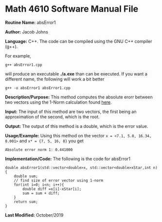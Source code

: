 # Math 4610 Software Manual File

**Routine Name:** absError1

**Author:** Jacob Johns

**Language:** C++. The code can be compiled using the GNU C++ compiler (g++).

For example,

    g++ absError1.cpp

will produce an executable **./a.exe** than can be executed. If you want a different name, the following will work a bit
better

    g++ -o absError1 absError1.cpp

**Description/Purpose:** This method computes the absolute erorr between two vectors using the 1-Norm calculation found [here](https://github.com/jakeat555/math4610/blob/master/SoftwareManual/length_1.md).

**Input:** The input of this method are two vectors, the first being an approximation of the second, which is the root.

**Output:** The output of this method is a double, which is the error value.

**Usage/Example:** Using this method on the vector `x = <7.1, 5.0, 16.34, 8.001>` and `x* = {7, 5, 16, 8}` you get
```
Absolute error norm 1: 0.441000
```

**Implementation/Code:** The following is the code for absError1
```
double absError1(std::vector<double>x, std::vector<double>xStar,int n){	
	double sum;
	// find size of error vector using 1-norm
	for(int i=0; i<n; i++){
		double diff =x[i]-xStar[i];
		sum = sum + diff;
	}
	return sum;
}
```


**Last Modified:** October/2019
